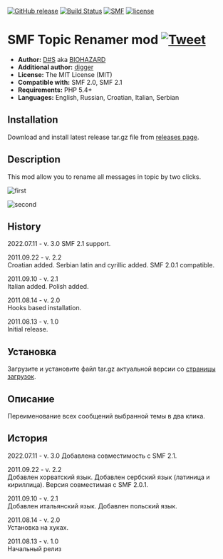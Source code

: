 [![GitHub release](https://img.shields.io/github/release/realdigger/SMF-Topic-Renamer.svg)](https://github.com/realdigger/SMF-Topic-Renamer/releases)
[![Build Status](https://travis-ci.org/realdigger/SMF-Topic-Renamer.svg?branch=master)](https://travis-ci.org/realdigger/SMF-Topic-Renamer)
[![SMF](https://img.shields.io/badge/SMF-2.0-blue.svg?style==flat)](https://simplemachines.org)
[![license](https://img.shields.io/github/license/realdigger/SMF-Topic-Renamer.svg)](https://github.com/realdigger/SMF-Topic-Renamer/blob/master/LICENSE.txt)

# SMF Topic Renamer mod [![Tweet](https://img.shields.io/twitter/url/http/shields.io.svg?style=social)](https://twitter.com/intent/tweet?text=SMF%20Topic%20Renamer&url=https://github.com/realdigger/SMF-Topic-Renamer&hashtags=smf,smf_topic_renamer)

* **Author:** [D#S](https://simplemachines.org/community/index.php?action=profile;u=189535)
  aka [BIOHAZARD](https://www.simplemachines.ru/index.php?action=profile;u=7149)
* **Additional author:** [digger](https://mysmf.net)
* **License:** The MIT License (MIT)
* **Compatible with:** SMF 2.0, SMF 2.1
* **Requirements:** PHP 5.4+
* **Languages:** English, Russian, Croatian, Italian, Serbian

## Installation

Download and install latest release tar.gz file
from [releases page](https://github.com/realdigger/SMF-Topic-Renamer/releases).

## Description

This mod allow you to rename all messages in topic by two clicks.

![first](https://user-images.githubusercontent.com/1187218/82440208-07da7b00-9aad-11ea-9d1f-a4c7dfc56ddf.png)

![second](https://user-images.githubusercontent.com/1187218/82440211-08731180-9aad-11ea-829e-20dd5de31a2a.png)

## History

2022.07.11 - v. 3.0
SMF 2.1 support.

2011.09.22 - v. 2.2  
Croatian added. Serbian latin and cyrillic added. SMF 2.0.1 compatible.

2011.09.10 - v. 2.1  
Italian added. Polish added.

2011.08.14 - v. 2.0  
Hooks based installation.

2011.08.13 - v. 1.0  
Initial release.

## Установка

Загрузите и установите файл tar.gz актуальной версии
со [страницы загрузок](https://github.com/realdigger/SMF-Topic-Renamer/releases).

## Описание

Переименование всех сообщений выбранной темы в два клика.

## История

2022.07.11 - v. 3.0
Добавлена совместимость с SMF 2.1.

2011.09.22 - v. 2.2  
Добавлен хорватский язык. Добавлен сербский язык (латиница и кириллица). Версия совместимая с SMF 2.0.1.

2011.09.10 - v. 2.1  
Добавлен итальянский язык. Добавлен польский язык.

2011.08.14 - v. 2.0  
Установка на хуках.

2011.08.13 - v. 1.0  
Начальный релиз

